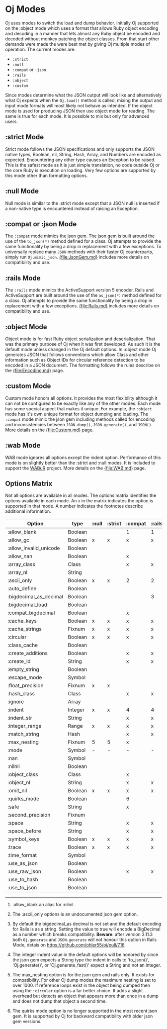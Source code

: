 # Oj Modes

Oj uses modes to switch the load and dump behavior. Initially Oj supported on
the :object mode which uses a format that allows Ruby object encoding and
decoding in a manner that lets almost any Ruby object be encoded and decoded
without monkey patching the object classes. From that start other demands were
made the were best met by giving Oj multiple modes of operation. The current
modes are:

 - `:strict`
 - `:null`
 - `:compat` or `:json`
 - `:rails`
 - `:object`
 - `:custom`

Since modes determine what the JSON output will look like and alternatively
what Oj expects when the `Oj.load()` method is called, mixing the output and
input mode formats will most likely not behave as intended. If the object mode
is used for producing JSON then use object mode for reading. The same is true
for each mode. It is possible to mix but only for advanced users.

## :strict Mode

Strict mode follows the JSON specifications and only supports the JSON native
types, Boolean, nil, String, Hash, Array, and Numbers are encoded as
expected. Encountering any other type causes an Exception to be raised. This
is the safest mode as it is just simple translation, no code outside Oj or the
core Ruby is execution on loading. Very few options are supported by this mode
other than formatting options.

## :null Mode

Null mode is similar to the :strict mode except that a JSON null is inserted
if a non-native type is encountered instead of raising an Exception.

## :compat or :json Mode

The `:compat` mode mimics the json gem. The json gem is built around the use
of the `to_json(*)` method defined for a class. Oj attempts to provide the
same functionality by being a drop in replacement with a few
exceptions. To universally replace many `JSON` methods with their faster Oj counterparts,
simply run `Oj.mimic_json`. [{file:JsonGem.md}](JsonGem.md) includes more details on
compatibility and use.

## :rails Mode

The `:rails` mode mimics the ActiveSupport version 5 encoder. Rails and
ActiveSupport are built around the use of the `as_json(*)` method defined for
a class. Oj attempts to provide the same functionality by being a drop in
replacement with a few exceptions. [{file:Rails.md}](Rails.md) includes
more details on compatibility and use.

## :object Mode

Object mode is for fast Ruby object serialization and deserialization. That
was the primary purpose of Oj when it was first developed. As such it is the
default mode unless changed in the Oj default options. In :object mode Oj
generates JSON that follows conventions which allow Class and other
information such as Object IDs for circular reference detection to be encoded
in a JSON document. The formatting follows the rules describe on the
[{file:Encoding.md}](Encoding.md) page.

## :custom Mode

Custom mode honors all options. It provides the most flexibility although it
can not be configured to be exactly like any of the other modes. Each mode has
some special aspect that makes it unique. For example, the `:object` mode has
it's own unique format for object dumping and loading. The `:compat` mode
mimic the json gem including methods called for encoding and inconsistencies
between `JSON.dump()`, `JSON.generate()`, and `JSON()`. More details on the
[{file:Custom.md}](Custom.md) page.

## :wab Mode

WAB mode ignores all options except the indent option. Performance of this
mode is on slightly better than the :strict and :null modes. It is included to
support the [WABuR](https://github.com/ohler55/wabur) project. More details on
the [{file:WAB.md}](WAB.md) page.

## Options Matrix

Not all options are available in all modes. The options matrix identifies the
options available in each mode. An `x` in the matrix indicates the option is
supported in that mode. A number indicates the footnotes describe additional
information.

| Option                 | type    | :null   | :strict | :compat | :rails  | :object | :custom |  :wab   |
| ---------------------- | ------- | ------- | ------- | ------- | ------- | ------- | ------- | ------- |
| :allow_blank           | Boolean |         |         |       1 |       1 |         |       x |         |
| :allow_gc              | Boolean |       x |       x |       x |       x |       x |       x |         |
| :allow_invalid_unicode | Boolean |         |         |         |         |       x |       x |         |
| :allow_nan             | Boolean |         |         |       x |         |       x |       x |         |
| :array_class           | Class   |         |         |       x |       x |         |       x |         |
| :array_nl              | String  |         |         |         |         |         |       x |         |
| :ascii_only            | Boolean |       x |       x |       2 |       2 |       x |       x |         |
| :auto_define           | Boolean |         |         |         |         |       x |       x |         |
| :bigdecimal_as_decimal | Boolean |         |         |         |       3 |       x |       x |         |
| :bigdecimal_load       | Boolean |         |         |         |         |         |       x |         |
| :compat_bigdecimal     | Boolean |         |         |       x |         |         |       x |         |
| :cache_keys            | Boolean |       x |       x |       x |       x |         |       x |         |
| :cache_strings         | Fixnum  |       x |       x |       x |       x |         |       x |         |
| :circular              | Boolean |       x |       x |       x |       x |       x |       x |         |
| :class_cache           | Boolean |         |         |         |         |       x |       x |         |
| :create_additions      | Boolean |         |         |       x |       x |         |       x |         |
| :create_id             | String  |         |         |       x |       x |         |       x |         |
| :empty_string          | Boolean |         |         |         |         |         |       x |         |
| :escape_mode           | Symbol  |         |         |         |         |         |       x |         |
| :float_precision       | Fixnum  |       x |       x |         |         |         |       x |         |
| :hash_class            | Class   |         |         |       x |       x |         |       x |         |
| :ignore                | Array   |         |         |         |         |       x |       x |         |
| :indent                | Integer |       x |       x |       4 |       4 |       x |       x |       x |
| :indent_str            | String  |         |         |       x |       x |         |       x |         |
| :integer_range         | Range   |       x |       x |       x |       x |       x |       x |       x |
| :match_string          | Hash    |         |         |       x |       x |         |       x |         |
| :max_nesting           | Fixnum  |       5 |       5 |       x |         |       5 |       5 |         |
| :mode                  | Symbol  |       - |       - |       - |       - |       - |       - |         |
| :nan                   | Symbol  |         |         |         |         |         |       x |         |
| :nilnil                | Boolean |         |         |         |         |         |       x |         |
| :object_class          | Class   |         |         |       x |         |         |       x |         |
| :object_nl             | String  |         |         |       x |       x |         |       x |         |
| :omit_nil              | Boolean |       x |       x |       x |       x |       x |       x |         |
| :quirks_mode           | Boolean |         |         |       6 |         |         |       x |         |
| :safe                  | String  |         |         |       x |         |         |         |         |
| :second_precision      | Fixnum  |         |         |         |         |       x |       x |         |
| :space                 | String  |         |         |       x |       x |         |       x |         |
| :space_before          | String  |         |         |       x |       x |         |       x |         |
| :symbol_keys           | Boolean |       x |       x |       x |       x |       x |       x |         |
| :trace                 | Boolean |       x |       x |       x |       x |       x |       x |       x |
| :time_format           | Symbol  |         |         |         |         |       x |       x |         |
| :use_as_json           | Boolean |         |         |         |         |         |       x |         |
| :use_raw_json          | Boolean |         |         |       x |       x |       x |       x |         |
| :use_to_hash           | Boolean |         |         |         |         |         |       x |         |
| :use_to_json           | Boolean |         |         |         |         |         |       x |         |
 --------------------------------------------------------------------------------------------------------

 1. :allow_blank an alias for :nilnil.

 2. The :ascii_only options is an undocumented json gem option.

 3. By default the bigdecimal_as decimal is not set and the default encoding
    for Rails is as a string. Setting the value to true will encode a
    BigDecimal as a number which breaks compatibility.
    **Beware**: after version 3.11.3 both `Oj.generate` and `JSON.generate`
    will not honour this option in Rails Mode, detais on https://github.com/ohler55/oj/pull/716.

 4. The integer indent value in the default options will be honored by since
    the json gem expects a String type the indent in calls to 'to_json()',
    'Oj.generate()', or 'Oj.generate_fast()' expect a String and not an
    integer.

 5. The max_nesting option is for the json gem and rails only. It exists for
    compatibility. For other Oj dump modes the maximum nesting is set to over
    1000. If reference loops exist in the object being dumped then using the
    `:circular` option is a far better choice. It adds a slight overhead but
    detects an object that appears more than once in a dump and does not dump
    that object a second time.

 6. The quirks mode option is no longer supported in the most recent json
    gem. It is supported by Oj for backward compatibility with older json gem
    versions.
